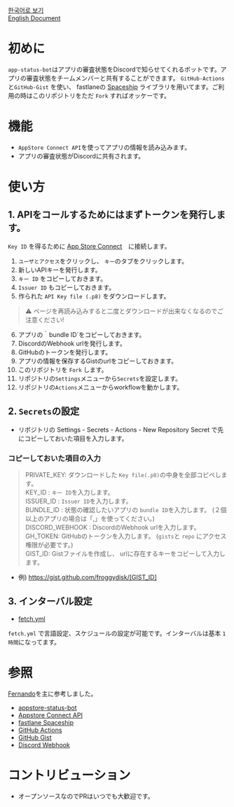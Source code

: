 [한국어로 보기](./README-KOREAN.md)  
[English Document](./README.md)

# 初めに
`app-status-bot`はアプリの審査状態をDiscordで知らせてくれるボットです。アプリの審査状態をチームメンバーと共有することができます。   `GitHub-Actions`と`GitHub-Gist` を使い、 fastlaneの [Spaceship](https://github.com/fastlane/fastlane/tree/master/spaceship) ライブラリを用いてます。ご利用の時はこのリポジトリをただ `Fork` すればオッケーです。


# 機能
- `AppStore Connect API`を使ってアプリの情報を読み込みます。
- アプリの審査状態がDiscordに共有されます。


# 使い方

## 1. APIをコールするためにはまずトークンを発行します。 
`Key ID` を得るために [App Store Connect](https://appstoreconnect.apple.com/)　に接続します。

1. `ユーザとアクセス`をクリックし、 `キー`のタブをクリックします。 
2.  新しいAPIキーを発行します。
3. `キー ID` をコピーしておきます。
4. `Issuer ID` もコピーしておきます。
5.  作られた `API Key file (.p8)` をダウンロードします。
  > ⚠️ ページを再読み込みすると二度とダウンロードが出来なくなるのでご注意ください! 
6. アプリの｀bundle ID`をコピーしておきます。
7. DiscordのWebhook urlを発行します。 
8. GitHubのトークンを発行します。
9. アプリの情報を保存するGistのurlをコピーしておきます。
10. このリポジトリを `Fork` します。
11. リポジトリの`Settings`メニューから`Secrets`を設定します。
12. リポジトリの`Actions`メニューからworkflowを動かします。


## 2. `Secrets`の設定

- リポジトリの Settings - Secrets - Actions - New Repository Secret で先にコピーしておいた項目を入力します。

### コピーしておいた項目の入力

> PRIVATE_KEY: ダウンロードした `Key file(.p8)`の中身を全部コピペします。  
> KEY_ID : `キー ID`を入力します。  
> ISSUER_ID : `Issuer ID`を入力します。   
> BUNDLE_ID : 状態の確認したいアプリの `bundle ID`を入力します。 (２個以上のアプリの場合は「,」を使ってください。)  
> DISCORD_WEBHOOK :  DiscordのWebhook urlを入力します。  
> GH_TOKEN: GitHubのトークンを入力します。 (`gists`と `repo` にアクセス権限が必要です。)  
> GIST_ID: Gistファイルを作成し、 urlに存在するキーをコピーして入力します。  
  - 例) https://gist.github.com/froggydisk/[GIST_ID]

## 3. インターバル設定

- [fetch.yml](./.github/workflows/fetch.yml) 

`fetch.yml` で言語設定、スケジュールの設定が可能です。インターバルは基本 `1時間`になってます。


# 参照

[Fernando](https://fernando.kr/ios/2020-11-08-ios-appstore-status-bot/)を主に参考しました。
- [appstore-status-bot](https://github.com/techinpark/appstore-status-bot)
- [Appstore Connect API](https://developer.apple.com/documentation/appstoreconnectapi)  
- [fastlane Spaceship](https://github.com/fastlane/fastlane/tree/master/spaceship)  
- [GitHub Actions](https://docs.github.com/en/actions)  
- [GitHub Gist](https://gist.github.com)  
- [Discord Webhook](https://support.discord.com/hc/en-us/articles/228383668-Intro-to-Webhooks)



# コントリビューション 
- オープンソースなのでPRはいつでも大歓迎です。

